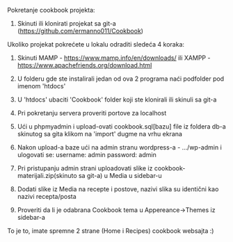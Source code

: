 Pokretanje cookbook projekta:

1. Skinuti ili klonirati projekat sa git-a (https://github.com/ermanno011/Cookbook)

Ukoliko projekat pokrećete u lokalu odraditi sledeća 4 koraka:
  1. Skinuti MAMP - https://www.mamp.info/en/downloads/ ili XAMPP - https://www.apachefriends.org/download.html
  2. U folderu gde ste instalirali jedan od ova 2 programa naći podfolder pod imenom 'htdocs'
  3. U 'htdocs' ubaciti 'Cookbook' folder koji ste klonirali ili skinuli sa git-a
  4. Pri pokretanju servera proveriti portove za localhost

2. Ući u phpmyadmin i upload-ovati cookbook.sql[bazu] file iz foldera db-a skinutog sa gita klikom na 'import' dugme na vrhu ekrana
3. Nakon upload-a baze ući na admin stranu wordpress-a - .../wp-admin i ulogovati se:
    username: admin
    password: admin
4. Pri pristupanju admin strani uploadovati slike iz cookbook-materijali.zip(skinuto sa git-a) u Media u sidebar-u
5. Dodati slike iz Media na recepte i postove, nazivi slika su identični kao nazivi recepta/posta
6. Proveriti da li je odabrana Cookbook tema u Appereance->Themes iz sidebar-a

To je to, imate spremne 2 strane (Home i Recipes) cookbook websajta :)
